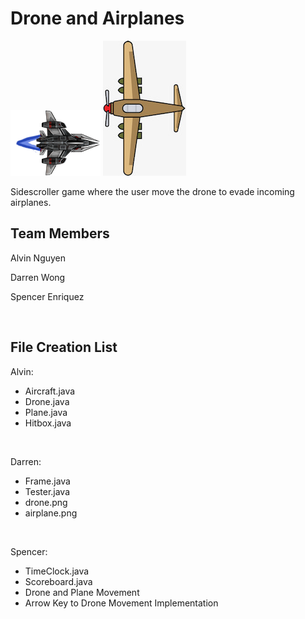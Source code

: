<html>
<body>

<h1>Drone and Airplanes</h1>
<img src="drone.png" alt="Drone">
<img src="airplane.png" alt="Plane">
<p>Sidescroller game where the user move the
drone to evade incoming airplanes.</p>

<h2>Team Members</h2>
<p>Alvin Nguyen</p>
<p>Darren Wong</p>
<p>Spencer Enriquez</p>
<br>

<h2>File Creation List</h2>
<p>Alvin:</p>
<ul>
   <li>Aircraft.java</li>
   <li>Drone.java</li>
   <li>Plane.java</li>
   <li>Hitbox.java</li>
</ul>
<br>

<p>Darren:</p>
<ul>
   <li>Frame.java</li>
   <li>Tester.java</li>
   <li>drone.png</li>
   <li>airplane.png</li>
</ul>
<br>

<p>Spencer:</p>
<ul>
   <li>TimeClock.java</li>
   <li>Scoreboard.java</li>
   <li>Drone and Plane Movement</li>
   <li>Arrow Key to Drone Movement Implementation</li>
</ul>
<br>

</body>
</html>
